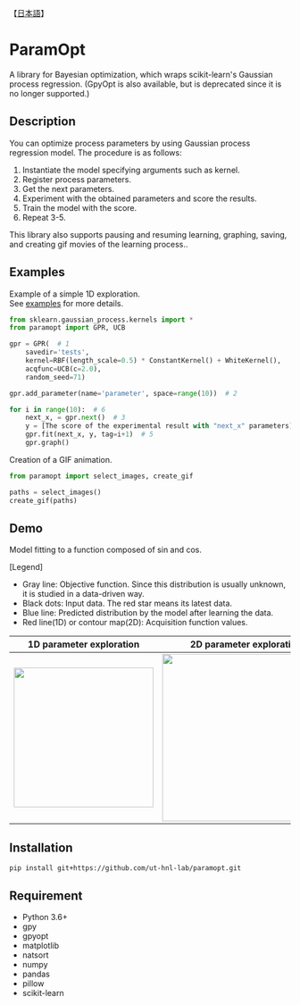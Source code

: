 【[日本語](https://github.com/ut-hnl-lab/paramopt/blob/main/README-ja.md)】

# ParamOpt
A library for Bayesian optimization, which wraps scikit-learn's Gaussian process regression. (GpyOpt is also available, but is deprecated since it is no longer supported.)

## Description
You can optimize process parameters by using Gaussian process regression model. The procedure is as follows:
1. Instantiate the model specifying arguments such as kernel.
2. Register process parameters.
3. Get the next parameters.
4. Experiment with the obtained parameters and score the results.
5. Train the model with the score.
6. Repeat 3-5.

This library also supports pausing and resuming learning, graphing, saving, and creating gif movies of the learning process..

## Examples
Example of a simple 1D exploration.<br>
See [examples](https://github.com/ut-hnl-lab/paramopt/tree/main/examples) for more details.

```python
from sklearn.gaussian_process.kernels import *
from paramopt import GPR, UCB

gpr = GPR(  # 1
    savedir='tests',
    kernel=RBF(length_scale=0.5) * ConstantKernel() + WhiteKernel(),
    acqfunc=UCB(c=2.0),
    random_seed=71)

gpr.add_parameter(name='parameter', space=range(10))  # 2

for i in range(10):  # 6
    next_x, = gpr.next()  # 3
    y = [The score of the experimental result with "next_x" parameters]  # 4
    gpr.fit(next_x, y, tag=i+1)  # 5
    gpr.graph()
```

Creation of a GIF animation.
```python
from paramopt import select_images, create_gif

paths = select_images()
create_gif(paths)
```

## Demo
Model fitting to a function composed of sin and cos.

\[Legend\]
* Gray line: Objective function. Since this distribution is usually unknown, it is studied in a data-driven way.
* Black dots: Input data. The red star means its latest data.
* Blue line: Predicted distribution by the model after learning the data.
* Red line(1D) or contour map(2D): Acquisition function values.

|1D parameter exploration|2D parameter exploration|
|---|---|
|<img src="https://user-images.githubusercontent.com/88641432/163951938-5363d08b-15aa-436e-bccc-044dc771be80.gif" height=250>|<img src="https://user-images.githubusercontent.com/88641432/163952263-5861449f-5057-49a8-96e4-8c8f7e735a7c.gif" height=300>|

## Installation
```
pip install git+https://github.com/ut-hnl-lab/paramopt.git
```

## Requirement
* Python 3.6+
* gpy
* gpyopt
* matplotlib
* natsort
* numpy
* pandas
* pillow
* scikit-learn
